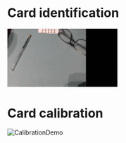 # Card identification


<img src="/resources/gifs/identification.gif?raw=true" alt="IdentificationDemo" style="width: 250px;"/>


# Card calibration

<img src="/resources/gifs/calibration.gif?raw=true" alt="CalibrationDemo" style="width: 250px;"/>
